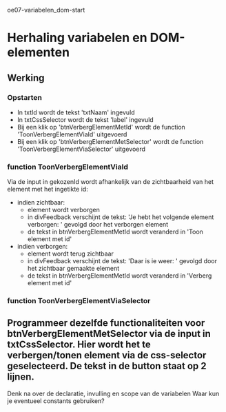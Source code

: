 oe07-variabelen_dom-start
# Herhaling variabelen en DOM-elementen
## Werking
### Opstarten
- In txtId wordt de tekst 'txtNaam' ingevuld
- In txtCssSelector wordt de tekst 'label' ingevuld
- Bij een klik op 'btnVerbergElementMetId' wordt de function 'ToonVerbergElementViaId' uitgevoerd
- Bij een klik op 'btnVerbergElementMetSelector' wordt de function 'ToonVerbergElementViaSelector' uitgevoerd
### function ToonVerbergElementViaId
Via de input in gekozenId wordt afhankelijk van de zichtbaarheid van het element met het ingetikte id:
- indien zichtbaar: 
  * element wordt verborgen
  * in divFeedback verschijnt de tekst: 'Je hebt het volgende element verborgen: ' gevolgd door het verborgen element
  * de tekst in btnVerbergElementMetId wordt veranderd in 'Toon element met id'
- indien verborgen:
  * element wordt terug zichtbaar
  * in divFeedback verschijnt de tekst: 'Daar is ie weer: ' gevolgd door het zichtbaar gemaakte element
  * de tekst in btnVerbergElementMetId wordt veranderd in 'Verberg element met id'
### function ToonVerbergElementViaSelector
Programmeer dezelfde functionaliteiten voor btnVerbergElementMetSelector via de input in txtCssSelector. 
Hier wordt het te verbergen/tonen element via de css-selector geselecteerd.
De tekst in de button staat op 2 lijnen.
------------------------------------
Denk na over de declaratie, invulling en scope van de variabelen
Waar kun je eventueel constants gebruiken?
